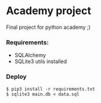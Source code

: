 # Academy project

Final project for python academy ;)

### Requirements:
* SQLAlchemy
* SQLite3 utils installed

### Deploy
```
$ pip3 install -r requirements.txt
$ sqlite3 main.db < data.sql 
```